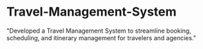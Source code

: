 # Travel-Management-System
"Developed a Travel Management System to streamline booking, scheduling, and itinerary management for travelers and agencies."
